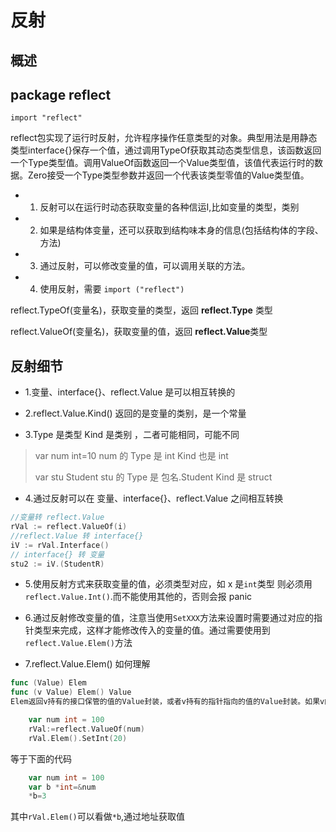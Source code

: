 # 反射

## 概述

## package reflect

```
import "reflect"
```

reflect包实现了运行时反射，允许程序操作任意类型的对象。典型用法是用静态类型interface{}保存一个值，通过调用TypeOf获取其动态类型信息，该函数返回一个Type类型值。调用ValueOf函数返回一个Value类型值，该值代表运行时的数据。Zero接受一个Type类型参数并返回一个代表该类型零值的Value类型值。

* 1) 反射可以在运行时动态获取变量的各种信运I,比如变量的类型，类别
* 2) 如果是结构体变量，还可以获取到结构味本身的信息(包括结构体的字段、方法)
* 3) 通过反射，可以修改变量的值，可以调用关联的方法。
* 4) 使用反射，需要 `import ("reflect")`

reflect.TypeOf(变量名)，获取变量的类型，返回 **reflect.Type** 类型

reflect.ValueOf(变量名)，获取变量的值，返回 **reflect.Value**类型

## 反射细节



* 1.变量、interface{}、reflect.Value 是可以相互转换的

* 2.reflect.Value.Kind() 返回的是变量的类别，是一个常量

* 3.Type 是类型 Kind 是类别 ，二者可能相同，可能不同

> var num int=10  num 的 Type 是 int Kind 也是 int
>
> var stu Student stu 的 Type 是 包名.Student Kind 是 struct

* 4.通过反射可以在 变量、interface{}、reflect.Value 之间相互转换

```go
//变量转 reflect.Value 
rVal := reflect.ValueOf(i)
//reflect.Value 转 interface{}
iV := rVal.Interface()
// interface{} 转 变量
stu2 := iV.(StudentR)
```

* 5.使用反射方式来获取变量的值，必须类型对应，如 x 是`int`类型 则必须用`reflect.Value.Int()`.而不能使用其他的，否则会报 panic

* 6.通过反射修改变量的值，注意当使用`SetXXX`方法来设置时需要通过对应的指针类型来完成，这样才能修改传入的变量的值。通过需要使用到`reflect.Value.Elem()`方法
* 7.reflect.Value.Elem() 如何理解

```go
func (Value) Elem
func (v Value) Elem() Value
Elem返回v持有的接口保管的值的Value封装，或者v持有的指针指向的值的Value封装。如果v的Kind不是Interface或Ptr会panic；如果v持有的值为nil，会返回Value零值。
```



```go
	var num int = 100
	rVal:=reflect.ValueOf(num)
	rVal.Elem().SetInt(20)
```

等于下面的代码

```go
	var num int = 100
	var b *int=&num
	*b=3
```

其中`rVal.Elem()`可以看做`*b`,通过地址获取值